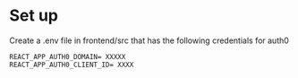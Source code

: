 # Set up
Create a .env file in frontend/src that has the following credentials for auth0

```
REACT_APP_AUTH0_DOMAIN= XXXXX
REACT_APP_AUTH0_CLIENT_ID= XXXX
```

